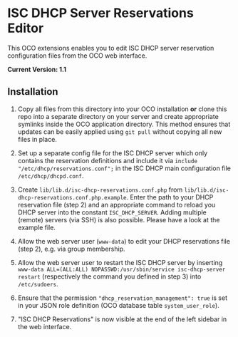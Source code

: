 # ISC DHCP Server Reservations Editor
This OCO extensions enables you to edit ISC DHCP server reservation configuration files from the OCO web interface.

**Current Version: 1.1**

## Installation
1. Copy all files from this directory into your OCO installation **or** clone this repo into a separate directory on your server and create appropriate symlinks inside the OCO application directory. This method ensures that updates can be easily applied using `git pull` without copying all new files in place.

2. Set up a separate config file for the ISC DHCP server which only contains the reservation definitions and include it via `include "/etc/dhcp/reservations.conf";` in the ISC DHCP main configuration file `/etc/dhcp/dhcpd.conf`. 

3. Create `lib/lib.d/isc-dhcp-reservations.conf.php` from `lib/lib.d/isc-dhcp-reservations.conf.php.example`. Enter the path to your DHCP reservation file (step 2) and an appropriate command to reload you DHCP server into the constant `ISC_DHCP_SERVER`. Adding multiple (remote) servers (via SSH) is also possible. Please have a look at the example file.

4. Allow the web server user (`www-data`) to edit your DHCP reservations file (step 2), e.g. via group membership.

5. Allow the web server user to restart the ISC DHCP server by inserting `www-data ALL=(ALL:ALL) NOPASSWD:/usr/sbin/service isc-dhcp-server restart` (respectively the command you defined in step 3) into `/etc/sudoers`.

6. Ensure that the permission `"dhcp_reservation_management": true` is set in your JSON role definition (OCO database table `system_user_role`).

7. "ISC DHCP Reservations" is now visible at the end of the left sidebar in the web interface.
